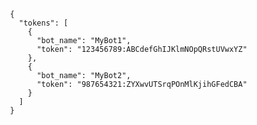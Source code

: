      {
       "tokens": [
         {
           "bot_name": "MyBot1",
           "token": "123456789:ABCdefGhIJKlmNOpQRstUVwxYZ"
         },
         {
           "bot_name": "MyBot2",
           "token": "987654321:ZYXwvUTSrqPOnMlKjihGFedCBA"
         }
       ]
     }
     

